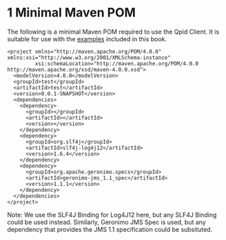 # <span class="header-section-number">1</span> Minimal Maven POM

The following is a minimal Maven POM required to use the Qpid Client. It
is suitable for use with the [examples](#JMS-Client-0-8-Examples)
included in this book.

        
    <project xmlns="http://maven.apache.org/POM/4.0.0" xmlns:xsi="http://www.w3.org/2001/XMLSchema-instance"
             xsi:schemaLocation="http://maven.apache.org/POM/4.0.0 http://maven.apache.org/xsd/maven-4.0.0.xsd">
      <modelVersion>4.0.0</modelVersion>
      <groupId>test</groupId>
      <artifactId>test</artifactId>
      <version>0.0.1-SNAPSHOT</version>
      <dependencies>
        <dependency>
          <groupId></groupId>
          <artifactId></artifactId>
          <version></version>
        </dependency>
        <dependency>
          <groupId>org.slf4j</groupId>
          <artifactId>slf4j-log4j12</artifactId>
          <version>1.6.4</version>
        </dependency>
        <dependency>
          <groupId>org.apache.geronimo.specs</groupId>
          <artifactId>geronimo-jms_1.1_spec</artifactId>
          <version>1.1.1</version>
        </dependency>
      </dependencies>
    </project>
        
      

Note: We use the SLF4J Binding for Log4J12 here, but any SLF4J Binding
could be used instead. Similarly, Geronimo JMS Spec is used, but any
dependency that provides the JMS 1.1 specification could be subsituted.
